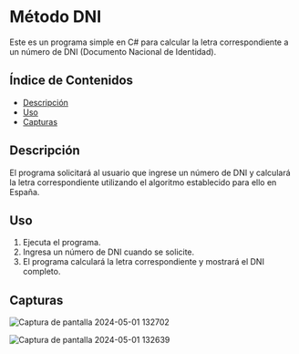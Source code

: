 # Método DNI

Este es un programa simple en C# para calcular la letra correspondiente a un número de DNI (Documento Nacional de Identidad).

## Índice de Contenidos

- [Descripción](#descripción)
- [Uso](#uso)
- [Capturas](#capturas)


## Descripción

El programa solicitará al usuario que ingrese un número de DNI y calculará la letra correspondiente utilizando el algoritmo establecido para ello en España.

## Uso

1. Ejecuta el programa.
2. Ingresa un número de DNI cuando se solicite.
3. El programa calculará la letra correspondiente y mostrará el DNI completo.

## Capturas
![Captura de pantalla 2024-05-01 132702](https://github.com/CristinaFdezFdez/Metodo-DNI/assets/155740893/82143550-f1ea-492a-9a8b-98856a52520e)

![Captura de pantalla 2024-05-01 132639](https://github.com/CristinaFdezFdez/Metodo-DNI/assets/155740893/d262db9b-10e0-40a1-8fe4-474ab33a64e1)


